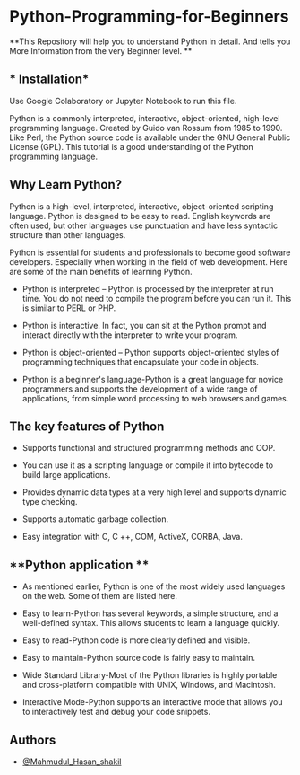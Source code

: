 # **Python-Programming-for-Beginners**
**This Repository will help you to understand Python in detail. And tells you More Information from the very Beginner level. **

## * Installation*
Use Google Colaboratory or Jupyter Notebook to run this file.

Python is a commonly interpreted, interactive, object-oriented, high-level programming language. Created by Guido van Rossum from 1985 to 1990. Like Perl, the Python source code is available under the GNU General Public License (GPL). This tutorial is a good understanding of the Python programming language.  

## **Why Learn Python?**

Python is a high-level, interpreted, interactive, object-oriented scripting language. Python is designed to be easy to read. English keywords are often used, but other languages use punctuation and have less syntactic structure than other languages. 

 Python is essential for students and professionals to become good software developers. Especially when working in the field of web development. Here are some of the main benefits of learning Python.
 
-	Python is interpreted – Python is processed by the interpreter at run time. You do not need to compile the program before you can run it. This is similar to PERL or PHP. 

-	Python is interactive. In fact, you can sit at the Python prompt and interact directly with the interpreter to write your program. 

-	Python is object-oriented – Python supports object-oriented styles of programming techniques that encapsulate your code in objects. 

-	Python is a beginner's language-Python is a great language for novice programmers and supports the development of a wide range of applications, from simple word processing to web browsers and games. 

## **The key features of Python**

-	Supports functional and structured programming methods and OOP. 

-	You can use it as a scripting language or compile it into bytecode to build large applications. 

-	Provides dynamic data types at a very high level and supports dynamic type checking. 

-	Supports automatic garbage collection. 

-	Easy integration with C, C ++, COM, ActiveX, CORBA, Java.

## **Python application **

-	As mentioned earlier, Python is one of the most widely used languages on the web. Some of them are listed here. 

-	Easy to learn-Python has several keywords, a simple structure, and a well-defined syntax. This allows students to learn a language quickly. 

-	Easy to read-Python code is more clearly defined and visible. 

-	Easy to maintain-Python source code is fairly easy to maintain. 

-	Wide Standard Library-Most of the Python libraries is highly portable and cross-platform compatible with UNIX, Windows, and Macintosh. 

-	Interactive Mode-Python supports an interactive mode that allows you to interactively test and debug your code snippets. 

## **Authors**

- [@Mahmudul_Hasan_shakil](https://www.github.com/Mahmudul-Hasan-Shakill)
